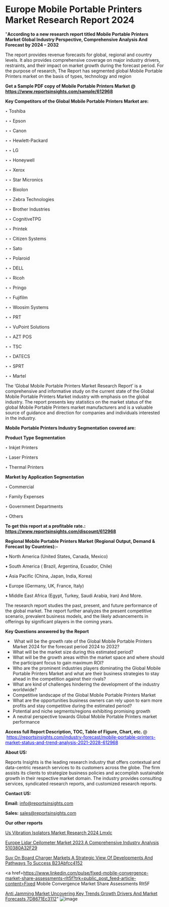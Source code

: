# Europe Mobile Portable Printers Market Research Report 2024

"<strong>According to a new research report titled Mobile Portable Printers Market Global Industry Perspective, Comprehensive Analysis And Forecast by 2024 – 2032</strong>

The report provides revenue forecasts for global, regional and country levels. It also provides comprehensive coverage on major industry drivers, restraints, and their impact on market growth during the forecast period. For the purpose of research, The Report has segmented global Mobile Portable Printers market on the basis of types, technology and region

<strong>Get a Sample PDF copy of Mobile Portable Printers Market </strong><strong>@<a href=https://www.reportsinsights.com/sample/612968 style=color:#0000ff;> https://www.reportsinsights.com/sample/612968</a></strong></font>

<strong>Key Competitors of the Global Mobile Portable Printers Market are:</strong>

‣ Toshiba

‣ 
‣ Epson

‣ 
‣ Canon

‣ 
‣ Hewlett-Packard

‣ 
‣ LG

‣ 
‣ Honeywell

‣ 
‣ Xerox

‣ 
‣ Star Micronics

‣ 
‣ Bixolon

‣ 
‣ Zebra Technologies

‣ 
‣ Brother Industries

‣ 
‣ CognitiveTPG

‣ 
‣ Printek

‣ 
‣ Citizen Systems

‣ 
‣ Sato

‣ 
‣ Polaroid

‣ 
‣ DELL

‣ 
‣ Ricoh

‣ 
‣ Pringo

‣ 
‣ Fujifilm

‣ 
‣ Woosim Systems

‣ 
‣ PRT

‣ 
‣ VuPoint Solutions

‣ 
‣ AZT POS

‣ 
‣ TSC

‣ 
‣ DATECS

‣ 
‣ SPRT

‣ 
‣ Martel

The ‘Global Mobile Portable Printers Market Research Report’ is a comprehensive and informative study on the current state of the Global Mobile Portable Printers Market industry with emphasis on the global industry. The report presents key statistics on the market status of the global Mobile Portable Printers market manufacturers and is a valuable source of guidance and direction for companies and individuals interested in the industry.

<strong>Mobile Portable Printers Industry Segmentation covered are:</strong>

<strong>Product Type Segmentation</strong>

‣    Inkjet Printers

‣ Laser Printers

‣ Thermal Printers

<strong>Market by Application Segmentation</strong>

‣   Commercial

‣ Family Expenses

‣ Government Departments

‣ Others

<strong>To get this report at a profitable rate.: <a href=https://www.reportsinsights.com/discount/612968 style=color:#0000ff;>https://www.reportsinsights.com/discount/612968</a></strong></font>

<strong>Regional Mobile Portable Printers Market (Regional Output, Demand &amp; Forecast by Countries):-</strong>

• North America (United States, Canada, Mexico)

• South America ( Brazil, Argentina, Ecuador, Chile)

• Asia Pacific (China, Japan, India, Korea)

• Europe (Germany, UK, France, Italy)

• Middle East Africa (Egypt, Turkey, Saudi Arabia, Iran) And More.

The research report studies the past, present, and future performance of the global market. The report further analyzes the present competitive scenario, prevalent business models, and the likely advancements in offerings by significant players in the coming years.

<strong>Key Questions answered by the Report</strong>
<ul>
  <li> What will be the growth rate of the Global Mobile Portable Printers Market 2024 for the forecast period 2024 to 2032?</li>
  <li>What will be the market size during this estimated period?</li>
  <li>What will be the growth areas within the market space and where should the participant focus to gain maximum ROI?</li>
  <li>Who are the prominent industries players dominating the Global Mobile Portable Printers Market and what are their business strategies to stay ahead in the competition against their rivals?</li>
  <li>What are kind of challenges hindering the development of the industry worldwide?</li>
  <li>Competitive landscape of the Global Mobile Portable Printers Market</li>
  <li>What are the opportunities business owners can rely upon to earn more profits and stay competitive during the estimated period?</li>
  <li>Potential and niche segments/regions exhibiting promising growth</li>
  <li>A neutral perspective towards Global Mobile Portable Printers market performance</li>
</ul>
<strong>Access full Report Description, TOC, Table of Figure, Chart, etc. </strong>@  <a href=https://reportsinsights.com/industry-forecast/mobile-portable-printers-market-status-and-trend-analysis-2021-2028-612968 style=color:#0000ff;>https://reportsinsights.com/industry-forecast/mobile-portable-printers-market-status-and-trend-analysis-2021-2028-612968</a></font>

<strong><strong>About US</strong>:</strong>

Reports Insights is the leading research industry that offers contextual and data-centric research services to its customers across the globe. The firm assists its clients to strategize business policies and accomplish sustainable growth in their respective market domain. The industry provides consulting services, syndicated research reports, and customized research reports.

<strong>Contact US:</strong>

<p class=""""><b>Email:</b> <a href=mailto:info@reportsinsights.com>info@reportsinsights.com</a></p>
<p class=""""><b>Sales:</b> <a href=mailto:sales@reportsinsights.com>sales@reportsinsights.com</a></p>

<strong>Our other reports</strong>

<a href=https://www.linkedin.com/pulse/us-vibration-isolators-market-research-2024-lmxlc/>Us Vibration Isolators Market Research 2024 Lmxlc</a>

<a href=https://medium.com/@akitotamura255/europe-lidar-ceilometer-market-2023-a-comprehensive-industry-analysis-510380a32f29>Europe Lidar Ceilometer Market 2023 A Comprehensive Industry Analysis 510380A32F29</a>

<a href=https://medium.com/@a44223192/suv-on-board-charger-markets-a-strategic-view-of-developments-and-pathways-to-success-b23abfcc4152>Suv On Board Charger Markets A Strategic View Of Developments And Pathways To Success B23Abfcc4152</a>

<a href=https://www.linkedin.com/pulse/fixed-mobile-convergence-market-share-assessments-rlt5f?trk=public_post_feed-article-content>Fixed Mobile Convergence Market Share Assessments Rlt5F</a>

<a href=https://medium.com/@tidke9676/anti-jamming-market-uncovering-key-trends-growth-drivers-and-market-forecasts-7d8671ec3112>Anti Jamming Market Uncovering Key Trends Growth Drivers And Market Forecasts 7D8671Ec3112</a>"
![image](https://github.com/Reportsinsights123/RIgrowth/assets/158415881/416f1321-e9fe-40e9-a89b-fdba398facc5)


